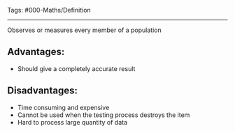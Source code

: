 Tags: #000-Maths/Definition

---
Observes or measures every member of a population

## Advantages:
- Should give a completely accurate result

## Disadvantages:
- Time consuming and expensive
- Cannot be used when the testing process destroys the item
- Hard to process large quantity of data